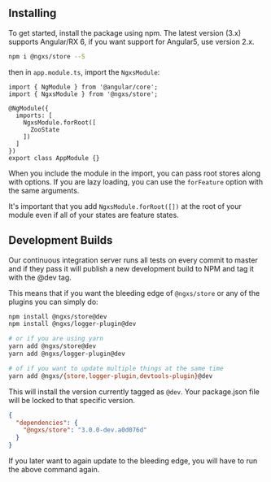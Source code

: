 ## Installing
To get started, install the package using npm. The latest version (3.x) supports Angular/RX 6, if you want support for Angular5, use version 2.x.

```bash
npm i @ngxs/store --S
```

then in `app.module.ts`, import the `NgxsModule`:

```TS
import { NgModule } from '@angular/core';
import { NgxsModule } from '@ngxs/store';

@NgModule({
  imports: [
    NgxsModule.forRoot([
      ZooState
    ])
  ]
})
export class AppModule {}
```

When you include the module in the import, you can pass root stores along with options.
If you are lazy loading, you can use the `forFeature` option with the same arguments.

It's important that you add `NgxsModule.forRoot([])` at the root of your module even if
all of your states are feature states.


## Development Builds
Our continuous integration server runs all tests on every commit to master and if they pass it will publish a new development build to NPM and tag it with the @dev tag.

This means that if you want the bleeding edge of `@ngxs/store` or any of the plugins you can simply do:

```bash
npm install @ngxs/store@dev
npm install @ngxs/logger-plugin@dev

# or if you are using yarn
yarn add @ngxs/store@dev
yarn add @ngxs/logger-plugin@dev

# of if you want to update multiple things at the same time
yarn add @ngxs/{store,logger-plugin,devtools-plugin}@dev

```

This will install the version currently tagged as `@dev`.
Your package.json file will be locked to that specific version.

```json
{
  "dependencies": {
    "@ngxs/store": "3.0.0-dev.a0d076d"
  }
}
```
If you later want to again update to the bleeding edge, you will have to run the above command again.
